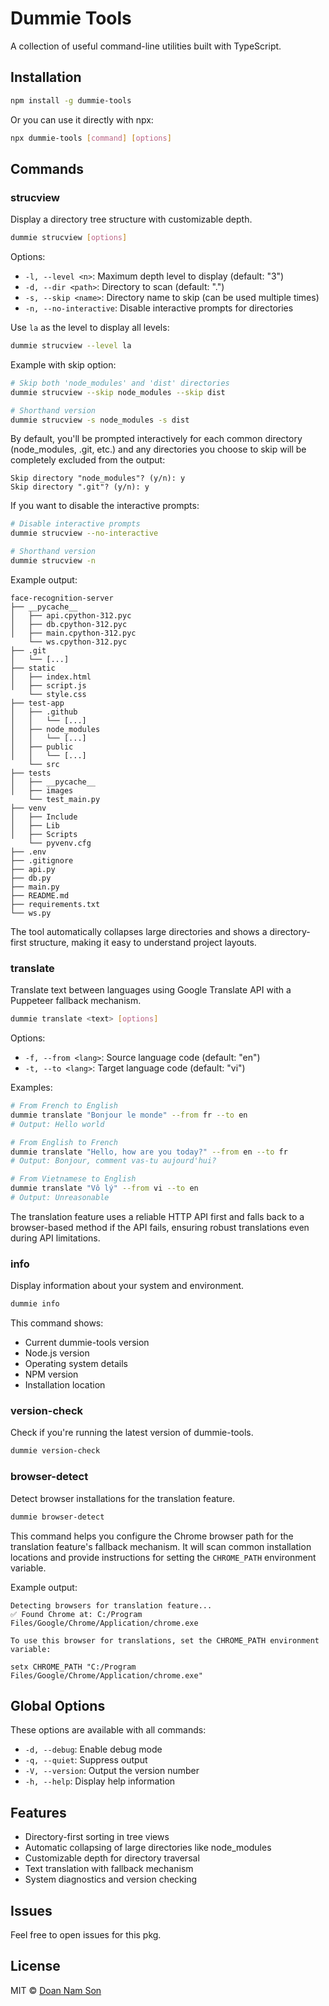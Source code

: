 # Dummie Tools

A collection of useful command-line utilities built with TypeScript.

## Installation

```bash
npm install -g dummie-tools
```

Or you can use it directly with npx:

```bash
npx dummie-tools [command] [options]
```

## Commands

### strucview

Display a directory tree structure with customizable depth.

```bash
dummie strucview [options]
```

Options:

- `-l, --level <n>`: Maximum depth level to display (default: "3")
- `-d, --dir <path>`: Directory to scan (default: ".")
- `-s, --skip <name>`: Directory name to skip (can be used multiple times)
- `-n, --no-interactive`: Disable interactive prompts for directories

Use `la` as the level to display all levels:

```bash
dummie strucview --level la
```

Example with skip option:

```bash
# Skip both 'node_modules' and 'dist' directories
dummie strucview --skip node_modules --skip dist

# Shorthand version
dummie strucview -s node_modules -s dist
```

By default, you'll be prompted interactively for each common directory (node_modules, .git, etc.) and any directories you choose to skip will be completely excluded from the output:

```
Skip directory "node_modules"? (y/n): y
Skip directory ".git"? (y/n): y
```

If you want to disable the interactive prompts:

```bash
# Disable interactive prompts
dummie strucview --no-interactive

# Shorthand version
dummie strucview -n
```

Example output:

```
face-recognition-server
├── __pycache__
│   ├── api.cpython-312.pyc
│   ├── db.cpython-312.pyc
│   ├── main.cpython-312.pyc
    └── ws.cpython-312.pyc
├── .git
│   └── [...]
├── static
│   ├── index.html
│   ├── script.js
    └── style.css
├── test-app
│   ├── .github
│   │   └── [...]
│   ├── node_modules
│   │   └── [...]
│   ├── public
│   │   └── [...]
    └── src
├── tests
│   ├── __pycache__
│   ├── images
    └── test_main.py
├── venv
│   ├── Include
│   ├── Lib
│   ├── Scripts
    └── pyvenv.cfg
├── .env
├── .gitignore
├── api.py
├── db.py
├── main.py
├── README.md
├── requirements.txt
└── ws.py
```

The tool automatically collapses large directories and shows a directory-first structure, making it easy to understand project layouts.

### translate

Translate text between languages using Google Translate API with a Puppeteer fallback mechanism.

```bash
dummie translate <text> [options]
```

Options:
- `-f, --from <lang>`: Source language code (default: "en")
- `-t, --to <lang>`: Target language code (default: "vi")

Examples:

```bash
# From French to English
dummie translate "Bonjour le monde" --from fr --to en
# Output: Hello world

# From English to French
dummie translate "Hello, how are you today?" --from en --to fr
# Output: Bonjour, comment vas-tu aujourd'hui?

# From Vietnamese to English
dummie translate "Vô lý" --from vi --to en
# Output: Unreasonable
```

The translation feature uses a reliable HTTP API first and falls back to a browser-based method if the API fails, ensuring robust translations even during API limitations.

### info

Display information about your system and environment.

```bash
dummie info
```

This command shows:
- Current dummie-tools version
- Node.js version
- Operating system details
- NPM version
- Installation location

### version-check

Check if you're running the latest version of dummie-tools.

```bash
dummie version-check
```

### browser-detect

Detect browser installations for the translation feature.

```bash
dummie browser-detect
```

This command helps you configure the Chrome browser path for the translation feature's fallback mechanism. It will scan common installation locations and provide instructions for setting the `CHROME_PATH` environment variable.

Example output:

```
Detecting browsers for translation feature...
✅ Found Chrome at: C:/Program Files/Google/Chrome/Application/chrome.exe

To use this browser for translations, set the CHROME_PATH environment variable:

setx CHROME_PATH "C:/Program Files/Google/Chrome/Application/chrome.exe"
```

## Global Options

These options are available with all commands:

- `-d, --debug`: Enable debug mode
- `-q, --quiet`: Suppress output
- `-V, --version`: Output the version number
- `-h, --help`: Display help information

## Features

- Directory-first sorting in tree views
- Automatic collapsing of large directories like node_modules
- Customizable depth for directory traversal
- Text translation with fallback mechanism
- System diagnostics and version checking

## Issues

Feel free to open issues for this pkg.

## License

MIT © [Doan Nam Son](https://github.com/sondoannam)
